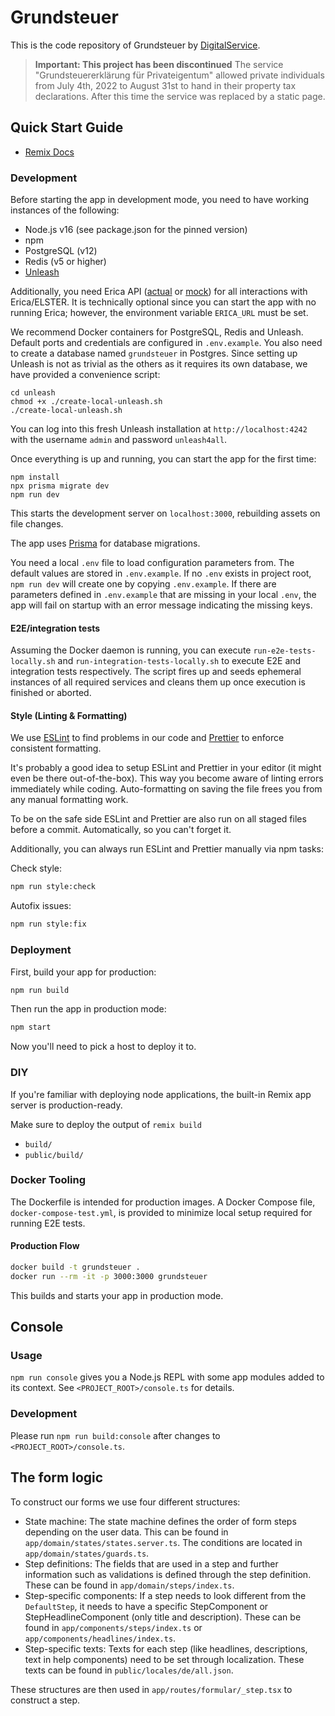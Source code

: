 # Grundsteuer

This is the code repository of Grundsteuer by [DigitalService](https://digitalservice.bund.de).

> **Important:  This project has been discontinued**
> The service "Grundsteuererklärung für Privateigentum" allowed private individuals from July 4th, 2022 to August 31st to hand in their property tax declarations. After this time the service was replaced by a static page.

## Quick Start Guide

- [Remix Docs](https://remix.run/docs)

### Development

Before starting the app in development mode, you need to have working instances of the following:

- Node.js v16 (see package.json for the pinned version)
- npm
- PostgreSQL (v12)
- Redis (v5 or higher)
- [Unleash](https://www.getunleash.io)

Additionally, you need Erica API ([actual](https://github.com/digitalservicebund/erica)
or [mock](https://github.com/digitalservicebund/erica-mock/pkgs/container/erica-mock)) for all interactions with
Erica/ELSTER. It is technically optional since you can start the app with no running Erica; however, the environment
variable `ERICA_URL` must be set.

We recommend Docker containers for PostgreSQL, Redis and Unleash. Default ports and credentials are configured
in `.env.example`. You also need to create a database named `grundsteuer` in Postgres. Since setting up Unleash is not
as trivial as the others as it requires its own database, we have provided a convenience script:

```shell
cd unleash
chmod +x ./create-local-unleash.sh
./create-local-unleash.sh
```

You can log into this fresh Unleash installation at `http://localhost:4242` with the username `admin` and
password `unleash4all`.

Once everything is up and running, you can start the app for the first time:

```shell
npm install
npx prisma migrate dev
npm run dev
```

This starts the development server on `localhost:3000`, rebuilding assets on file changes.

The app uses [Prisma](https://www.prisma.io) for database migrations.

You need a local `.env` file to load configuration parameters from. The default values are stored in `.env.example`. If
no `.env` exists in project root, `npm run dev` will create one by copying `.env.example`. If there are parameters
defined in `.env.example` that are missing in your local `.env`, the app will fail on startup with an error message
indicating the missing keys.

#### E2E/integration tests

Assuming the Docker daemon is running, you can execute `run-e2e-tests-locally.sh` and `run-integration-tests-locally.sh`
to execute E2E and integration tests respectively. The script fires up and seeds ephemeral instances of all required
services and cleans them up once execution is finished or aborted.

#### Style (Linting & Formatting)

We use [ESLint](https://eslint.org/docs/user-guide/getting-started) to find problems in our code
and [Prettier](https://prettier.io/docs/en/index.html) to enforce consistent formatting.

It's probably a good idea to setup ESLint and Prettier in your editor (it might even be there out-of-the-box). This way
you become aware of linting errors immediately while coding. Auto-formatting on saving the file frees you from any
manual formatting work.

To be on the safe side ESLint and Prettier are also run on all staged files before a commit. Automatically, so you can't
forget it.

Additionally, you can always run ESLint and Prettier manually via npm tasks:

Check style:

```sh
npm run style:check
```

Autofix issues:

```sh
npm run style:fix
```

### Deployment

First, build your app for production:

```sh
npm run build
```

Then run the app in production mode:

```sh
npm start
```

Now you'll need to pick a host to deploy it to.

### DIY

If you're familiar with deploying node applications, the built-in Remix app server is production-ready.

Make sure to deploy the output of `remix build`

- `build/`
- `public/build/`

### Docker Tooling

The Dockerfile is intended for production images. A Docker Compose file, `docker-compose-test.yml`, is provided to
minimize local setup required for running E2E tests.

#### Production Flow

```sh
docker build -t grundsteuer .
docker run --rm -it -p 3000:3000 grundsteuer
```

This builds and starts your app in production mode.

## Console

### Usage

`npm run console` gives you a Node.js REPL with some app modules added to its context. See `<PROJECT_ROOT>/console.ts`
for details.

### Development

Please run `npm run build:console` after changes to `<PROJECT_ROOT>/console.ts`.

## The form logic

To construct our forms we use four different structures:

- State machine: The state machine defines the order of form steps depending on the user data. This can be found
  in `app/domain/states/states.server.ts`. The conditions are located in `app/domain/states/guards.ts`.
- Step definitions: The fields that are used in a step and further information such as validations is defined through
  the step definition. These can be found in `app/domain/steps/index.ts`.
- Step-specific components: If a step needs to look different from the `DefaultStep`, it needs to have a specific
  StepComponent or StepHeadlineComponent (only title and description). These can be found
  in `app/components/steps/index.ts` or `app/components/headlines/index.ts`.
- Step-specific texts: Texts for each step (like headlines, descriptions, text in help components) need to be set
  through localization. These texts can be found in `public/locales/de/all.json`.

These structures are then used in `app/routes/formular/_step.tsx` to construct a step.
